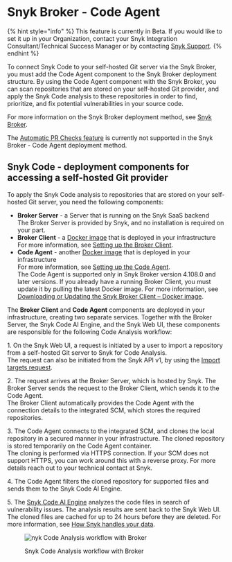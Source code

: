 # Snyk Broker - Code Agent

{% hint style="info" %}
This feature is currently in Beta. If you would like to set it up in your Organization, contact your Snyk Integration Consultant/Technical Success Manager or by contacting [Snyk Support](https://support.snyk.io/hc/en-us).
{% endhint %}

To connect Snyk Code to your self-hosted Git server via the Snyk Broker, you must add the Code Agent component to the Snyk Broker deployment structure. By using the Code Agent component with the Snyk Broker, you can scan repositories that are stored on your self-hosted Git provider, and apply the Snyk Code analysis to these repositories in order to find, prioritize, and fix potential vulnerabilities in your source code.

For more information on the Snyk Broker deployment method, see [Snyk Broker](../).

The [Automatic PR Checks feature](../../../scan-application-code/run-pr-checks/pr-checks-for-snyk-code/) is currently not supported in the Snyk Broker - Code Agent deployment method.

## Snyk Code - deployment components for accessing a self-hosted Git provider

To apply the Snyk Code analysis to repositories that are stored on your self-hosted Git server, you need the following components:

* **Broker Server** - a Server that is running on the Snyk SaaS backend\
  The Broker Server is provided by Snyk, and no installation is required on your part.
* **Broker Client** - a [Docker image](https://hub.docker.com/r/snyk/broker/) that is deployed in your infrastructure\
  For more information, see [Setting up the Broker Client](setting-up-the-code-agent-broker-client-deployment/step-5-setting-up-the-broker-client/).
* **Code Agent** - another [Docker image](https://hub.docker.com/r/snyk/code-agent/) that is deployed in your infrastructure\
  For more information, see [Setting up the Code Agent](setting-up-the-code-agent-broker-client-deployment/step-4-setting-up-the-code-agent/).\
  The Code Agent is supported only in Snyk Broker version 4.108.0 and later versions. If you already have a running Broker Client, you must update it by pulling the latest Docker image. For more information, see [Downloading or Updating the Snyk Broker Client – Docker image](setting-up-the-code-agent-broker-client-deployment/step-5-setting-up-the-broker-client/step-5.1-downloading-or-updating-the-snyk-broker-client-docker-image.md).

The **Broker Client** and **Code Agent** components are deployed in your infrastructure, creating two separate services. Together with the Broker Server, the Snyk Code AI Engine, and the Snyk Web UI, these components are responsible for the following Code Analysis workflow:

1\. On the Snyk Web UI, a request is initiated by a user to import a repository from a self-hosted Git server to Snyk for Code Analysis.\
The request can also be initiated from the Snyk API v1, by using the [Import targets request](https://snyk.docs.apiary.io/#reference/import-projects/import/import-targets).

2\. The request arrives at the Broker Server, which is hosted by Snyk. The Broker Server sends the request to the Broker Client, which sends it to the Code Agent.\
The Broker Client automatically provides the Code Agent with the connection details to the integrated SCM, which stores the required repositories.

3\. The Code Agent connects to the integrated SCM, and clones the local repository in a secured manner in your infrastructure. The cloned repository is stored temporarily on the Code Agent container.\
The cloning is performed via HTTPS connection. If your SCM does not support HTTPS, you can work around this with a reverse proxy. For more details reach out to your technical contact at Snyk.

4\. The Code Agent filters the cloned repository for supported files and sends them to the Snyk Code AI Engine.

5\. The [Snyk Code AI Engine](https://docs.snyk.io/products/snyk-code/introducing-snyk-code/key-features/ai-engine) analyzes the code files in search of vulnerability issues. The analysis results are sent back to the Snyk Web UI.\
The cloned files are cached for up to 24 hours before they are deleted. For more information, see [How Snyk handles your data](../../../snyk-processes/how-snyk-handles-your-data.md).

<figure><img src="../../../.gitbook/assets/Code Agent - diagram - new - 4.png" alt="nyk Code Analysis workflow with Broker"><figcaption><p>Snyk Code Analysis workflow with Broker</p></figcaption></figure>
